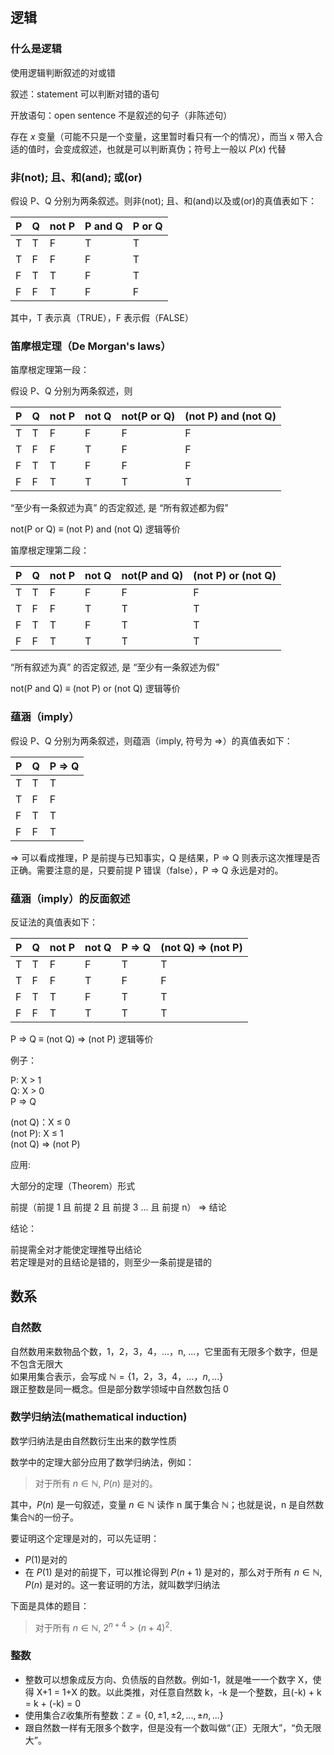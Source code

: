 ## 逻辑

### 什么是逻辑

使用逻辑判断叙述的对或错

叙述：statement 可以判断对错的语句

开放语句：open sentence 不是叙述的句子（非陈述句）

存在 $x$ 变量（可能不只是一个变量，这里暂时看只有一个的情况），而当 x 带入合适的值时，会变成叙述，也就是可以判断真伪；符号上一般以 $P(x)$ 代替

### 非(not); 且、和(and); 或(or)

假设 P、Q 分别为两条叙述。则非(not); 且、和(and)以及或(or)的真值表如下：

| P   | Q   | not P | P and Q | P or Q |
| --- | --- | ----- | ------- | ------ |
| T   | T   | F     | T       | T      |
| T   | F   | F     | F       | T      |
| F   | T   | T     | F       | T      |
| F   | F   | T     | F       | F      |

其中，T 表示真（TRUE），F 表示假（FALSE）

### 笛摩根定理（De Morgan's laws）

笛摩根定理第一段：

假设 P、Q 分别为两条叙述，则

| P   | Q   | not P | not Q | not(P or Q) | (not P) and (not Q) |
| --- | --- | ----- | ----- | ----------- | ------------------- |
| T   | T   | F     | F     | F           | F                   |
| T   | F   | F     | T     | F           | F                   |
| F   | T   | T     | F     | F           | F                   |
| F   | F   | T     | T     | T           | T                   |

“至少有一条叙述为真” 的否定叙述, 是 “所有叙述都为假”

not(P or Q) ≡ (not P) and (not Q) 逻辑等价

笛摩根定理第二段：

| P   | Q   | not P | not Q | not(P and Q) | (not P) or (not Q) |
| --- | --- | ----- | ----- | ------------ | ------------------ |
| T   | T   | F     | F     | F            | F                  |
| T   | F   | F     | T     | T            | T                  |
| F   | T   | T     | F     | T            | T                  |
| F   | F   | T     | T     | T            | T                  |

“所有叙述为真” 的否定叙述, 是 “至少有一条叙述为假”

not(P and Q) ≡ (not P) or (not Q) 逻辑等价

### 蕴涵（imply）

假设 P、Q 分别为两条叙述，则蕴涵（imply, 符号为 ⇒）的真值表如下：

| P   | Q   | P ⇒ Q |
| --- | --- | ----- |
| T   | T   | T     |
| T   | F   | F     |
| F   | T   | T     |
| F   | F   | T     |

⇒ 可以看成推理，P 是前提与已知事实，Q 是结果，P ⇒ Q 则表示这次推理是否正确。需要注意的是，只要前提 P 错误（false），P ⇒ Q 永远是对的。

### 蕴涵（imply）的反面叙述

反证法的真值表如下：

| P   | Q   | not P | not Q | P ⇒ Q | (not Q) ⇒ (not P) |
| --- | --- | ----- | ----- | ----- | ----------------- |
| T   | T   | F     | F     | T     | T                 |
| T   | F   | F     | T     | F     | F                 |
| F   | T   | T     | F     | T     | T                 |
| F   | F   | T     | T     | T     | T                 |

P ⇒ Q ≡ (not Q) ⇒ (not P) 逻辑等价

例子：

P: X > 1 <br>
Q: X > 0 <br>
P ⇒ Q

(not Q)：X ≤ 0 <br>
(not P): X ≤ 1 <br>
(not Q) ⇒ (not P)

应用:

大部分的定理（Theorem）形式

前提（前提 1 且 前提 2 且 前提 3 ... 且 前提 n） ⇒ 结论

结论：

前提需全对才能使定理推导出结论<br>
若定理是对的且结论是错的，则至少一条前提是错的

## 数系

### 自然数

自然数用来数物品个数，1，2，3，4，...，n, ...，它里面有无限多个数字，但是不包含无限大<br>
如果用集合表示，会写成 $\mathbb{N} = \{1，2，3，4，...，n, ...\}$ <br>
跟正整数是同一概念。但是部分数学领域中自然数包括 0

### 数学归纳法(mathematical induction)

数学归纳法是由自然数衍生出来的数学性质

数学中的定理大部分应用了数学归纳法，例如：

> 对于所有 $n ∈ \mathbb{N}$, $P(n)$ 是对的。

其中，$P(n)$ 是一句叙述，变量 $n ∈ \mathbb{N}$ 读作 n 属于集合 $\mathbb{N}$；也就是说，n 是自然数集合$\mathbb{N}$的一份子。

要证明这个定理是对的，可以先证明：

- $P(1)$是对的
- 在 $P(1)$ 是对的前提下，可以推论得到 $P(n+1)$ 是对的，那么对于所有 $n ∈ \mathbb{N}$, $P(n)$ 是对的。这一套证明的方法，就叫数学归纳法

下面是具体的题目：

> 对于所有 $n ∈ \mathbb{N}$, $2^{n+4} > (n+4)^2$.

### 整数

- 整数可以想象成反方向、负债版的自然数。例如-1，就是唯一一个数字 X，使得 X+1 = 1+X 的数。以此类推，对任意自然数 k，-k 是一个整数，且(-k) + k = k + (-k) = 0
- 使用集合$\mathbb{Z}$收集所有整数：$\mathbb{Z} = \{0, ±1, ±2, ..., ±n, ...\}$
- 跟自然数一样有无限多个数字，但是没有一个数叫做“（正）无限大”，“负无限大”。
